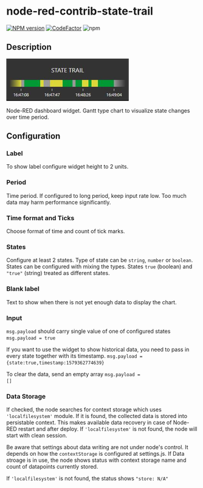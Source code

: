 # node-red-contrib-state-trail

[![NPM version][npm-image]][npm-url]
[![CodeFactor](https://www.codefactor.io/repository/github/hotnipi/node-red-contrib-ui-state-trail/badge)](https://www.codefactor.io/repository/github/hotnipi/node-red-contrib-ui-state-trail)
![npm](https://img.shields.io/npm/dm/node-red-contrib-ui-state-trail)

[npm-image]: http://img.shields.io/npm/v/node-red-contrib-ui-state-trail.svg
[npm-url]: https://www.npmjs.com/package/node-red-contrib-ui-state-trail


## Description
![node-red-contrib-ui-state-trail.JPG](images/node-red-contrib-ui-state-trail.JPG)

Node-RED dashboard widget. Gantt type chart to visualize state changes over time period.

## Configuration
### Label
To show label configure widget height to 2 units. 
  
### Period
Time period. If configured to long period, keep input rate low. Too much data may harm performance significantly.
        

### Time format and Ticks
Choose format of time and count of tick marks.
     
### States
Configure at least 2 states. Type of state can be <code>string</code>, <code>number</code> or <code>boolean</code>.  
States can be configured with mixing the types. States <code>true</code> (boolean) and <code>"true"</code> (string) treated as different states. 

### Blank label
Text to show when there is not yet enough data to display the chart. 

### Input
        
<code>msg.payload</code> should carry single value of one of configured states
<code>msg.payload = true</code> 

If you want to use the widget to show historical data, you need to pass in every state together with its timestamp. 
<code>msg.payload = {state:true,timestamp:1579362774639}</code>

To clear the data, send an empty array <code>msg.payload = []</code> 

### Data Storage
If checked, the node searches for context storage which uses <code>'localfilesystem'</code>  module. If it is found, the collected data is stored into persistable context.
This makes available data recovery in case of Node-RED restart and after deploy. If <code>'localfilesystem'</code> is not found, the node will start with clean session.

Be aware that settings about data writing are not under node's control. It depends on how the <code>contextStorage</code> is configured at settings.js. 
If Data stroage is in use, the node shows status with context storage name and count of datapoints currently stored. 

If <code>'localfilesystem'</code> is not found, the status shows <code>"store: N/A"</code>